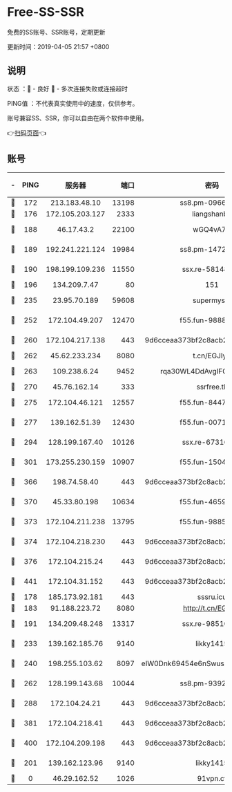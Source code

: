 # Free-SS-SSR

免费的SS账号、SSR账号，定期更新

更新时间：2019-04-05 21:57 +0800

## 说明

状态     ：🙂 - 良好 🙁 - 多次连接失败或连接超时

PING值   ：不代表真实使用中的速度，仅供参考。

账号兼容SS、SSR，你可以自由在两个软件中使用。

👉[扫码页面](https://liesauer.github.io/Free-SS-SSR/)👈

## 账号

|-|PING|服务器|端口|密码|加密方式|区域|
|:----:|:----:|:-----:|-----:|:----:|:----:|:----:|
|🙂|172|213.183.48.10|13198|ss8.pm-09661555|rc4-md5|RU|
|🙂|176|172.105.203.127|2333|liangshanbo|chacha20|JP|
|🙂|188|46.17.43.2|22100|wGQ4vA7D|aes-256-gcm|RU|
|🙂|189|192.241.221.124|19984|ss8.pm-14722221|aes-256-cfb|US|
|🙂|190|198.199.109.236|11550|ssx.re-58148686|aes-256-cfb|US|
|🙂|196|134.209.7.47|80|151|chacha20|US|
|🙂|235|23.95.70.189|59608|supermyssr|chacha20-ietf|US|
|🙂|252|172.104.49.207|12470|f55.fun-98888236|aes-256-cfb|SG|
|🙂|260|172.104.217.138|443|9d6cceaa373bf2c8acb22e60b6a58be6|aes-256-cfb|US|
|🙂|262|45.62.233.234|8080|t.cn/EGJIyrl|rc4-md5|CA|
|🙂|263|109.238.6.24|9452|rqa30WL4DdAvgIFG6Fs3znzTa|aes-256-cfb|FR|
|🙂|270|45.76.162.14|333|ssrfree.tk|rc4|SG|
|🙂|275|172.104.46.121|12557|f55.fun-84475038|aes-256-cfb|SG|
|🙂|277|139.162.51.39|12430|f55.fun-00710009|aes-256-cfb|SG|
|🙂|294|128.199.167.40|10126|ssx.re-67316869|aes-256-cfb|SG|
|🙂|301|173.255.230.159|10907|f55.fun-15045227|aes-256-cfb|US|
|🙂|366|198.74.58.40|443|9d6cceaa373bf2c8acb22e60b6a58be6|aes-256-cfb|US|
|🙂|370|45.33.80.198|10634|f55.fun-46596927|aes-256-cfb|US|
|🙂|373|172.104.211.238|13795|f55.fun-98857408|aes-256-cfb|US|
|🙂|374|172.104.218.230|443|9d6cceaa373bf2c8acb22e60b6a58be6|aes-256-cfb|US|
|🙂|376|172.104.215.24|443|9d6cceaa373bf2c8acb22e60b6a58be6|aes-256-cfb|US|
|🙂|441|172.104.31.152|443|9d6cceaa373bf2c8acb22e60b6a58be6|aes-256-cfb|US|
|🙂|178|185.173.92.181|443|sssru.icu|rc4-md5|RU|
|🙂|183|91.188.223.72|8080|http://t.cn/EGJIyrl|rc4-md5|RU|
|🙂|191|134.209.48.248|13317|ssx.re-98510998|aes-256-cfb|US|
|🙂|233|139.162.185.76|9140|likky1415|aes-256-cfb|DE|
|🙂|240|198.255.103.62|8097|eIW0Dnk69454e6nSwuspv9DmS201tQ0D|aes-256-cfb|US|
|🙂|262|128.199.143.68|10044|ss8.pm-93920348|aes-256-cfb|SG|
|🙂|288|172.104.24.21|443|9d6cceaa373bf2c8acb22e60b6a58be6|aes-256-cfb|US|
|🙂|381|172.104.218.41|443|9d6cceaa373bf2c8acb22e60b6a58be6|aes-256-cfb|US|
|🙂|400|172.104.209.198|443|9d6cceaa373bf2c8acb22e60b6a58be6|aes-256-cfb|US|
|🙁|201|139.162.123.96|9140|likky1415|aes-256-cfb|JP|
|🙁|0|46.29.162.52|1026|91vpn.cf|rc4-md5|RU|
